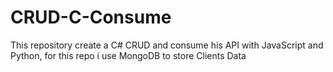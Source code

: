 # CRUD-C-Consume
This repository create a C# CRUD and consume his API with JavaScript and Python, for this repo i use MongoDB to store Clients Data
